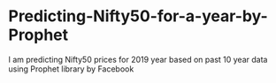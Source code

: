 # Predicting-Nifty50-for-a-year-by-Prophet
I am predicting Nifty50 prices for 2019 year based on past 10 year data using Prophet library by Facebook
